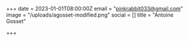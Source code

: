 +++
date = 2023-01-01T08:00:00Z
email = "pinkrabbit033@gmail.com"
image = "/uploads/agosset-modified.png"
social = []
title = "Antoine Gosset"

+++
